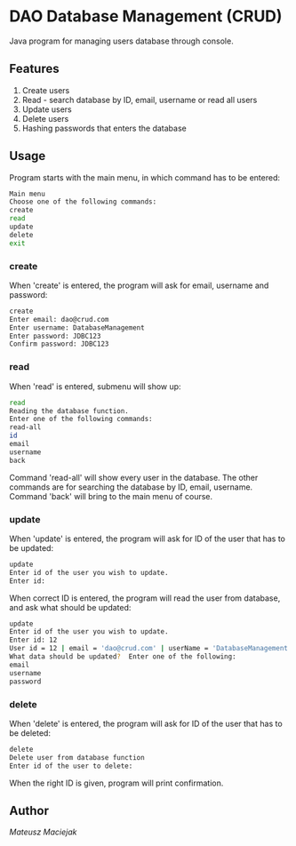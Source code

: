 # DAO Database Management (CRUD)

Java program for managing users database through console.

## Features

1. Create users
2. Read - search database by ID, email, username or read all users
3. Update users
4. Delete users
5. Hashing passwords that enters the database

## Usage

Program starts with the main menu, in which command has to be entered:

```bash
Main menu
Choose one of the following commands:
create
read
update
delete
exit
```

### create

When 'create' is entered, the program will ask for email, username and password:

```bash
create
Enter email: dao@crud.com
Enter username: DatabaseManagement
Enter password: JDBC123
Confirm password: JDBC123
```

### read

When 'read' is entered, submenu will show up:

```bash
read
Reading the database function.
Enter one of the following commands:
read-all
id
email
username
back
```

Command 'read-all' will show every user in the database. The other commands are 
for searching the database by ID, email, username. Command 'back' will bring
to the main menu of course.

### update

When 'update' is entered, the program will ask for ID of the user that has to
be updated:

```bash
update
Enter id of the user you wish to update.
Enter id: 
```

When correct ID is entered, the program will read the user from database, and ask
what should be updated:

```bash
update
Enter id of the user you wish to update.
Enter id: 12
User id = 12 | email = 'dao@crud.com' | userName = 'DatabaseManagement' | password = '$2a$10$vF58ntr/xj5olFMLkOHGrOVwwIxLMTH7hwsP33.7GySQn/TS7oONm'
What data should be updated?  Enter one of the following:
email
username
password
```

### delete

When 'delete' is entered, the program will ask for ID of the user that has to
be deleted:

```bash
delete
Delete user from database function
Enter id of the user to delete: 
```

When the right ID is given, program will print confirmation.

## Author
*Mateusz Maciejak*